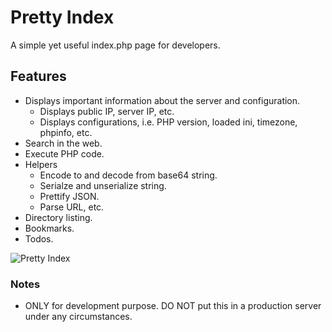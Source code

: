 # Pretty Index
A simple yet useful index.php page for developers.

## Features
* Displays important information about the server and configuration.
	- Displays public IP, server IP, etc.
	- Displays configurations, i.e. PHP version, loaded ini, timezone, phpinfo, etc.
* Search in the web.
* Execute PHP code.
* Helpers
	- Encode to and decode from base64 string.
	- Serialze and unserialize string.
	- Prettify JSON.
	- Parse URL, etc. 
* Directory listing.
* Bookmarks.
* Todos.

![Pretty Index](https://i.imgur.com/z4lOyTZ.png "Pretty Index")

### Notes
- ONLY for development purpose. DO NOT put this in a production server under any circumstances.
